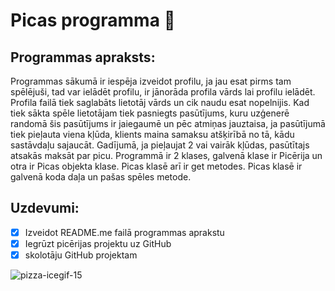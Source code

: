 # Picas programma :pizza:
## Programmas apraksts: 
Programmas sākumā ir iespēja izveidot profilu, ja jau esat pirms tam spēlējuši, tad var ielādēt profilu, ir jānorāda profila vārds lai profilu ielādēt. Profila failā tiek saglabāts lietotāj vārds un cik naudu esat nopelnijis. Kad tiek sākta spēle lietotājam tiek pasniegts pasūtījums, kuru uzģenerē randomā šis pasūtījums ir jaiegaumē un pēc atmiņas jauztaisa, ja pasūtījumā tiek pieļauta viena kļūda, klients maina samaksu atšķirībā no tā, kādu sastāvdaļu sajaucāt. Gadījumā, ja pieļaujat 2 vai vairāk kļūdas, pasūtītajs atsakās maksāt par picu. Programmā ir 2 klases, galvenā klase ir Picērija un otra ir Picas objekta klase. Picas klasē arī ir get metodes. Picas klasē ir galvenā koda daļa un pašas spēles metode.
## Uzdevumi:
- [x] Izveidot README.me failā programmas aprakstu
- [x] Iegrūzt picērijas projektu uz GitHub
- [x] skolotāju GitHub projektam

![pizza-icegif-15](https://user-images.githubusercontent.com/129828603/233178851-f485afac-7f81-412a-8e6d-b8ef9821f340.gif)

